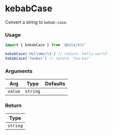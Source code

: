# kebabCase

Convert a string to `kebab-case`.

### Usage

```ts
import { kebabCase } from '@kale/kit'

kebabCase('HelloWorld') // return 'hello-world'
kebabCase('fooBar') // return 'foo-bar'
```

### Arguments

| Arg     |   Type   | Defaults |
| ------- | :------: | -------: |
| `value` | `string` |          |

### Return

|   Type   |
| :------: |
| `string` |
